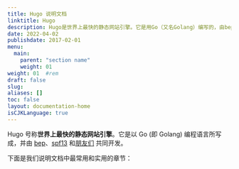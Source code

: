 ```yaml
---
title: Hugo 说明文档
linktitle: Hugo
description: Hugo是世界上最快的静态网站引擎。它是用Go（又名Golang）编写的，由bep，spf13和朋友开发。
date: 2022-04-02
publishdate: 2017-02-01
menu:
  main:
    parent: "section name"
    weight: 01
weight: 01	#rem
draft: false
slug:
aliases: []
toc: false
layout: documentation-home
isCJKLanguage: true
---
```

Hugo 号称**世界上最快的静态网站引擎**。它是以 Go (即 Golang) 编程语言所写成，并由 [bep](https://github.com/bep)、[spf13](https://github.com/spf13) 和[朋友们](https://github.com/gohugoio/hugo/graphs/contributors) 共同开发。

下面是我们说明文档中最常用和实用的章节：
